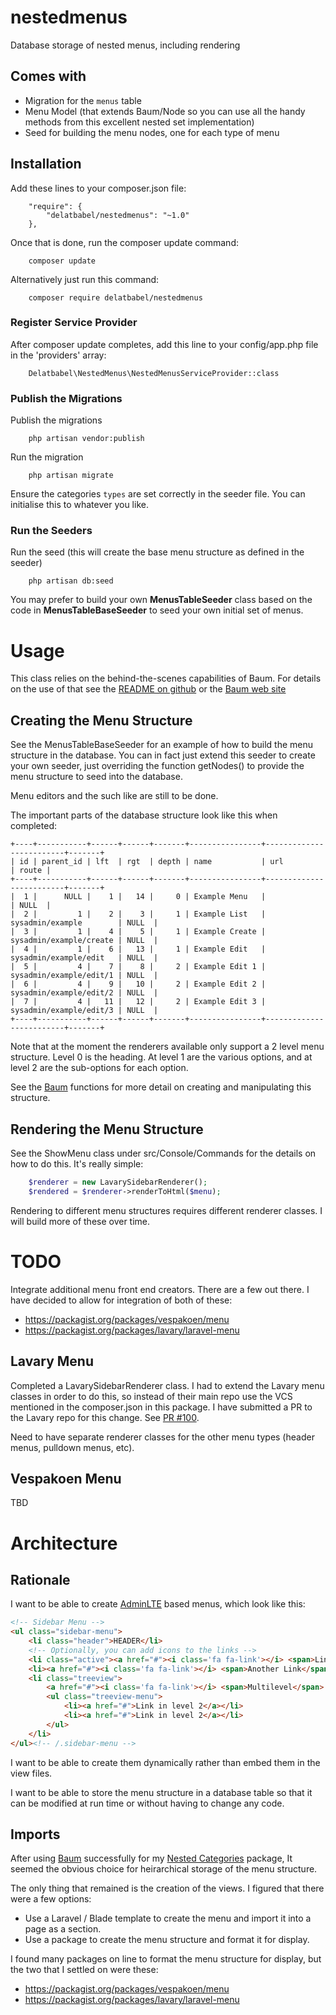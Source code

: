 # nestedmenus

Database storage of nested menus, including rendering

## Comes with

* Migration for the `menus` table
* Menu Model (that extends Baum/Node so you can use all the handy methods from this excellent nested set implementation)
* Seed for building the menu nodes, one for each type of menu

## Installation

Add these lines to your composer.json file:

```
    "require": {
        "delatbabel/nestedmenus": "~1.0"
    },
```

Once that is done, run the composer update command:

```
    composer update
```

Alternatively just run this command:

```
    composer require delatbabel/nestedmenus
```

### Register Service Provider

After composer update completes, add this line to your config/app.php file in the 'providers' array:

```
    Delatbabel\NestedMenus\NestedMenusServiceProvider::class
```

### Publish the Migrations

Publish the migrations

```
    php artisan vendor:publish
```

Run the migration

```
    php artisan migrate
```

Ensure the categories `types` are set correctly in the seeder file.  You can initialise this to
whatever you like.

### Run the Seeders

Run the seed (this will create the base menu structure as defined in the seeder)

```
    php artisan db:seed
```

You may prefer to build your own **MenusTableSeeder** class based on the code in
**MenusTableBaseSeeder** to seed your own initial set of menus.

# Usage

This class relies on the behind-the-scenes capabilities of Baum.  For details on the use
of that see the [README on github](https://github.com/etrepat/baum) or the
[Baum web site](http://etrepat.com/baum/)

## Creating the Menu Structure

See the MenusTableBaseSeeder for an example of how to build the menu structure in the database.
You can in fact just extend this seeder to create your own seeder, just overriding the function
getNodes() to provide the menu structure to seed into the database.

Menu editors and the such like are still to be done.

The important parts of the database structure look like this when completed:

```
+----+-----------+------+------+-------+----------------+-------------------------+-------+
| id | parent_id | lft  | rgt  | depth | name           | url                     | route |
+----+-----------+------+------+-------+----------------+-------------------------+-------+
|  1 |      NULL |    1 |   14 |     0 | Example Menu   |                         | NULL  |
|  2 |         1 |    2 |    3 |     1 | Example List   | sysadmin/example        | NULL  |
|  3 |         1 |    4 |    5 |     1 | Example Create | sysadmin/example/create | NULL  |
|  4 |         1 |    6 |   13 |     1 | Example Edit   | sysadmin/example/edit   | NULL  |
|  5 |         4 |    7 |    8 |     2 | Example Edit 1 | sysadmin/example/edit/1 | NULL  |
|  6 |         4 |    9 |   10 |     2 | Example Edit 2 | sysadmin/example/edit/2 | NULL  |
|  7 |         4 |   11 |   12 |     2 | Example Edit 3 | sysadmin/example/edit/3 | NULL  |
+----+-----------+------+------+-------+----------------+-------------------------+-------+
```

Note that at the moment the renderers available only support a 2 level menu structure.
Level 0 is the heading. At level 1 are the various options, and at level 2 are the
sub-options for each option.

See the [Baum](http://etrepat.com/baum/) functions for more detail on creating and
manipulating this structure.

## Rendering the Menu Structure

See the ShowMenu class under src/Console/Commands for the details on how to do this.  It's
really simple:

```php
    $renderer = new LavarySidebarRenderer();
    $rendered = $renderer->renderToHtml($menu);
```

Rendering to different menu structures requires different renderer classes.  I will build
more of these over time.

# TODO

Integrate additional menu front end creators. There are a few out there.  I have decided to
allow for integration of both of these:

* https://packagist.org/packages/vespakoen/menu
* https://packagist.org/packages/lavary/laravel-menu

## Lavary Menu

Completed a LavarySidebarRenderer class.  I had to extend the Lavary menu classes in order
to do this, so instead of their main repo use the VCS mentioned in the composer.json in this
package.  I have submitted a PR to the Lavary repo for this change.  See
[PR #100](https://github.com/lavary/laravel-menu/pull/100).

Need to have separate renderer classes for the other menu types (header menus, pulldown menus, etc).

## Vespakoen Menu

TBD

# Architecture

## Rationale

I want to be able to create [AdminLTE](https://almsaeedstudio.com/) based menus, which look
like this:

```html
<!-- Sidebar Menu -->
<ul class="sidebar-menu">
    <li class="header">HEADER</li>
    <!-- Optionally, you can add icons to the links -->
    <li class="active"><a href="#"><i class='fa fa-link'></i> <span>Link</span></a></li>
    <li><a href="#"><i class='fa fa-link'></i> <span>Another Link</span></a></li>
    <li class="treeview">
        <a href="#"><i class='fa fa-link'></i> <span>Multilevel</span> <i class="fa fa-angle-left pull-right"></i></a>
        <ul class="treeview-menu">
            <li><a href="#">Link in level 2</a></li>
            <li><a href="#">Link in level 2</a></li>
        </ul>
    </li>
</ul><!-- /.sidebar-menu -->
```

I want to be able to create them dynamically rather than embed them in the view files.

I want to be able to store the menu structure in a database table so that it can be
modified at run time or without having to change any code.

## Imports

After using [Baum](http://etrepat.com/baum/) successfully for my
[Nested Categories](https://github.com/delatbabel/nestedcategories) package, It seemed
the obvious choice for heirarchical storage of the menu structure.

The only thing that remained is the creation of the views.  I figured that there were
a few options:

* Use a Laravel / Blade template to create the menu and import it into a page as a section.
* Use a package to create the menu structure and format it for display.

I found many packages on line to format the menu structure for display, but the two that
I settled on were these:

* https://packagist.org/packages/vespakoen/menu
* https://packagist.org/packages/lavary/laravel-menu
